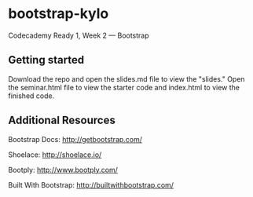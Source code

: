 # bootstrap-kylo
Codecademy Ready 1, Week 2 — Bootstrap 

## Getting started

Download the repo and open the slides.md file to view the "slides." Open the seminar.html file to view the starter code and index.html to view the finished code.

## Additional Resources

Bootstrap Docs: http://getbootstrap.com/

Shoelace: http://shoelace.io/

Bootply: http://www.bootply.com/

Built With Bootstrap: http://builtwithbootstrap.com/
